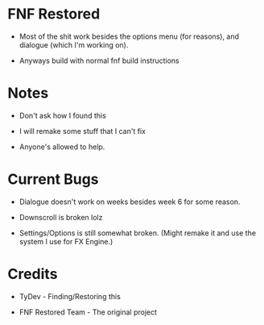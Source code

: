 # FNF Restored

* Most of the shit work besides the options menu (for reasons), and dialogue (which I'm working on).

* Anyways build with normal fnf build instructions

# Notes

* Don't ask how I found this

* I will remake some stuff that I can't fix

* Anyone's allowed to help.

# Current Bugs

* Dialogue doesn't work on weeks besides week 6 for some reason.

* Downscroll is broken lolz

* Settings/Options is still somewhat broken. (Might remake it and use the system I use for FX Engine.)


# Credits

* TyDev - Finding/Restoring this

* FNF Restored Team - The original project